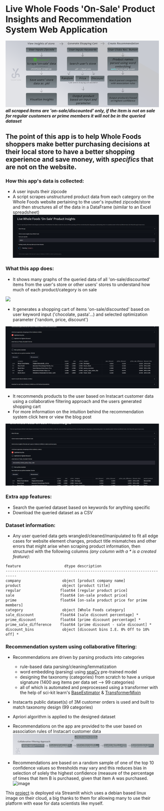 # Live Whole Foods 'On-Sale' Product Insights and Recommendation System Web Application

![](https://raw.githubusercontent.com/YoussefSultan/WholeFoods-Datascraping-Project-Deployment/main/visuals/wf_app_visual.png)
***all scraped items are 'on-sale/discounted' only, if the item is not on sale for regular customers or prime members it will not be in the queried dataset***

## The point of this app is to help Whole Foods shoppers make better purchasing decisions at their local store to have a better shopping experience and save money, with *specifics* that are not on the website.

### How this app's data is collected:
- A user inputs their zipcode
- A script scrapes unstructured product data from each category on the Whole Foods website pertaining to the user's inputted zipcode/store and then structures all of the data in a DataFrame (similar to an Excel spreadsheet)
![](https://raw.githubusercontent.com/YoussefSultan/WholeFoods-Datascraping-Project-Deployment/main/visuals/scrape_animation.gif)
### What this app does: 

- It shows many graphs of the queried data of all 'on-sale/discounted' items from the user's store or other users' stores to understand how much of each product/category is on sale 

![](https://raw.githubusercontent.com/YoussefSultan/WholeFoods-Datascraping-Project-Deployment/main/visuals/query_animation.gif)

- It generates a shopping cart of items 'on-sale/discounted' based on user keyword input ('chocolate, pasta'...) and selected optimization parameter ('random, price, discount') 

![](https://raw.githubusercontent.com/YoussefSultan/WholeFoods-Datascraping-Project-Deployment/main/visuals/generate_cart.gif)

- It recommends products to the user based on Instacart customer data using a collaborative filtering approach and the users generated shopping cart
- For more information on the intuition behind the recommendation system click here or view the blog post

![](https://raw.githubusercontent.com/YoussefSultan/WholeFoods-Datascraping-Project-Deployment/main/visuals/recommend.gif)

### Extra app features:

- Search the queried dataset based on keywords for anything specific
- Download the queried dataset as a CSV

### Dataset information:

- Any user queried data gets wrangled/cleaned/manipulated to fit all edge cases for website element changes, product title mismatches and other errors that might arise when scraping product information, then structured with the following columns *(any column with a * is a created feature)*:
```
feature                    dtype description
---------------------------------------------------------------------------
company                   object [product company name]
product                   object [product title]
regular                  float64 [regular product price]
sale                     float64 [on-sale product price] 
prime                    float64 [on-sale product price for prime members]
category                  object [Whole Foods category]
sale_discount            float64 [sale discount percentage] *
prime_discount           float64 [prime discount percentage] *
prime_sale_difference    float64 [prime discount - sale discount] *
discount_bins             object [discount bins I.E. 0% Off to 10% off] *
```
### Recommendation system using collaborative filtering:
- Recommendations are driven by parsing products into categories 
  - rule-based data parsing/cleaning/lemmatization
  - word embedding (parsing) using [spaCy](https://spacy.io/) pre-trained model
  - designing the taxonomy (categories) from scratch to have a unique signature (1400 avg items per data set --> 99 categories)
  - all of which is automated and preprocessed using a transformer with the help of sci-kit learn's [BaseEstimator](http://scikit-learn.org/stable/modules/generated/sklearn.base.BaseEstimator.html) & [TransformerMixin](https://scikit-learn.org/stable/modules/generated/sklearn.base.TransformerMixin.html) 
 
- Instacarts public dataset(s) of 3M customer orders is used and built to match taxonomy design (99 categories)
- Apriori algorithm is applied to the designed dataset
- Recommendations on the app are provided to the user based on association rules of Instacart customer data
![](https://raw.githubusercontent.com/YoussefSultan/WholeFoods-Datascraping-Project-Deployment/main/visuals/wf_cf_visual.png)
- Recommendations are based on a random sample of one of the top 10 confidence values so thresholds may vary and this reduces bias in selection of solely the highest confidence (measure of the percentage of times that item B is purchased, given that item A was purchased. 
![image](https://user-images.githubusercontent.com/89711840/157573260-1ba0970f-8185-4b8d-84d4-650877915982.png)



This [project](https://share.streamlit.io/youssefsultan/wholefoods-datascraping-project-deployment/main/Deployment/streamlit_app.py) is deployed via Streamlit which uses a debian based linux image on their cloud, a big thanks to them for allowing many to use their platform with ease for data scientists like myself.


